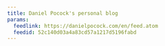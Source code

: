 ```yaml
---
title: Daniel Pocock's personal blog
params:
  feedlink: https://danielpocock.com/en/feed.atom
  feedid: 52c140d03a4a83cd57a1217d5196fabd
---
```

